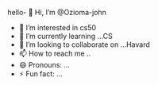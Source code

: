 hello- 👋 Hi, I’m @Ozioma-john
- 👀 I’m interested in cs50
- 🌱 I’m currently learning ...CS
- 💞️ I’m looking to collaborate on ...Havard
- 📫 How to reach me ..
- 😄 Pronouns: ...
- ⚡ Fun fact: ...

<!---
Ozioma-john/Ozioma-john is a ✨ special ✨ repository because its `README.md` (this file) appears on your GitHub profile.
You can click the Preview link to take a look at your changes.
--->
